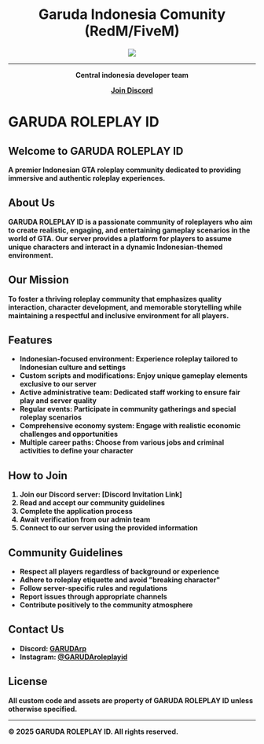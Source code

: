 <h1 align="center">Garuda Indonesia Comunity (RedM/FiveM)</h1>
<p align="center">
  <a href="https://Central-Indonesia.github.io/">
    <img src="https://r2.fivemanage.com/wuFyfLefICmpIY8KLSe7p/garuda.png">
  </a>
    <hr>
    <p align="center"><strong>Central indonesia developer team</p>
    <p align="center">
      <a href="https://discord.io/garudaredm">
        <p align="center">Join Discord</p>
      </a>
    </p>
  </a>
</p>

# GARUDA ROLEPLAY ID

## Welcome to GARUDA ROLEPLAY ID
A premier Indonesian GTA roleplay community dedicated to providing immersive and authentic roleplay experiences.

## About Us
GARUDA ROLEPLAY ID is a passionate community of roleplayers who aim to create realistic, engaging, and entertaining gameplay scenarios in the world of GTA. Our server provides a platform for players to assume unique characters and interact in a dynamic Indonesian-themed environment.

## Our Mission
To foster a thriving roleplay community that emphasizes quality interaction, character development, and memorable storytelling while maintaining a respectful and inclusive environment for all players.

## Features
- **Indonesian-focused environment**: Experience roleplay tailored to Indonesian culture and settings
- **Custom scripts and modifications**: Enjoy unique gameplay elements exclusive to our server
- **Active administrative team**: Dedicated staff working to ensure fair play and server quality
- **Regular events**: Participate in community gatherings and special roleplay scenarios
- **Comprehensive economy system**: Engage with realistic economic challenges and opportunities
- **Multiple career paths**: Choose from various jobs and criminal activities to define your character

## How to Join
1. Join our Discord server: [Discord Invitation Link]
2. Read and accept our community guidelines
3. Complete the application process
4. Await verification from our admin team
5. Connect to our server using the provided information

## Community Guidelines
- Respect all players regardless of background or experience
- Adhere to roleplay etiquette and avoid "breaking character"
- Follow server-specific rules and regulations
- Report issues through appropriate channels
- Contribute positively to the community atmosphere

## Contact Us
- Discord: [GARUDArp](https://discord.gg/GARUDArp)
- Instagram: [@GARUDAroleplayid](https://www.instagram.com/GARUDAroleplay.id/)



## License
All custom code and assets are property of GARUDA ROLEPLAY ID unless otherwise specified.

---

© 2025 GARUDA ROLEPLAY ID. All rights reserved.
